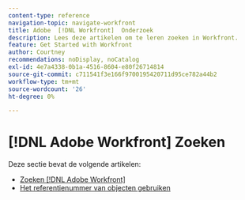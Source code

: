 ```yaml
---
content-type: reference
navigation-topic: navigate-workfront
title: Adobe  [!DNL Workfront]  Onderzoek
description: Lees deze artikelen om te leren zoeken in Workfront.
feature: Get Started with Workfront
author: Courtney
recommendations: noDisplay, noCatalog
exl-id: 4e7a4338-0b1a-4516-8604-e80f26714814
source-git-commit: c711541f3e166f9700195420711d95ce782a44b2
workflow-type: tm+mt
source-wordcount: '26'
ht-degree: 0%

---
```


# [!DNL Adobe Workfront] Zoeken

Deze sectie bevat de volgende artikelen:

* [Zoeken  [!DNL Adobe Workfront]](../../../workfront-basics/navigate-workfront/search/search-workfront.md)
* [Het referentienummer van objecten gebruiken](../../../workfront-basics/navigate-workfront/search/reference-number-of-objects.md)
